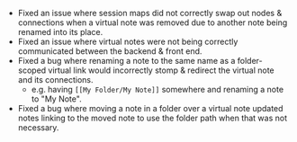 - Fixed an issue where session maps did not correctly swap out nodes & connections when a virtual note was removed due to another note being renamed into its place.
- Fixed an issue where virtual notes were not being correctly communicated between the backend & front end.
- Fixed a bug where renaming a note to the same name as a folder-scoped virtual link would incorrectly stomp & redirect the virtual note and its connections.
	- e.g. having `[[My Folder/My Note]]` somewhere and renaming a note to "My Note".
- Fixed a bug where moving a note in a folder over a virtual note updated notes linking to the moved note to use the folder path when that was not necessary.